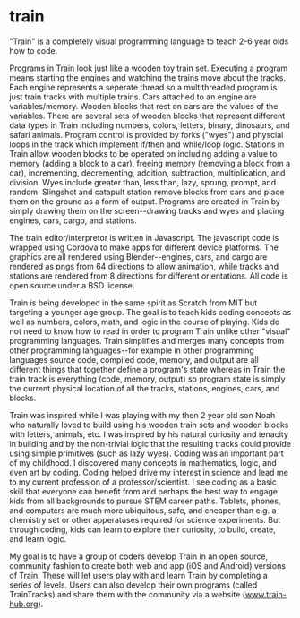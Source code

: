 # train
"Train" is a completely visual programming language to teach 2-6 year olds how to code.

Programs in Train look just like a wooden toy train set. Executing a program means starting the engines and watching the trains move about the tracks. Each engine represents a seperate thread so a multithreaded program is just train tracks with multiple trains. Cars attached to an engine are variables/memory. Wooden blocks that rest on cars are the values of the variables. There are several sets of wooden blocks that represent different data types in Train including numbers, colors, letters, binary, dinosaurs, and safari animals. Program control is provided by forks ("wyes") and physcial loops in the track which implement if/then and while/loop logic. Stations in Train allow wooden blocks to be operated on including adding a value to memory (adding a block to a car), freeing memory (removing a block from a car), incrementing, decrementing, addition, subtraction, multiplication, and division. Wyes include greater than, less than, lazy, sprung, prompt, and random. Slingshot and catapult station remove blocks from cars and place them on the ground as a form of output. Programs are created in Train by simply drawing them on the screen--drawing tracks and wyes and placing engines, cars, cargo, and stations.

The train editor/interpretor is written in Javascript. The javascript code is wrapped using Cordova to make apps for different device platforms. The graphics are all rendered using Blender--engines, cars, and cargo are rendered as pngs from 64 directions to allow animation, while tracks and stations are rendered from 8 directions for different orientations. All code is open source under a BSD license.

Train is being developed in the same spirit as Scratch from MIT but targeting a younger age group. The goal is to teach kids coding concepts as well as numbers, colors, math, and logic in the course of playing. Kids do not need to know how to read in order to program Train unlike other "visual" programming languages. Train simplifies and merges many concepts from other programming languages--for example in other programming languages source code, compiled code, memory, and output are all different things that together define a program's state whereas in Train the train track is everything (code, memory, output) so program state is simply the current physical location of all the tracks, stations, engines, cars, and blocks.

Train was inspired while I was playing with my then 2 year old son Noah who naturally loved to build using his wooden train sets and wooden blocks with letters, animals, etc. I was inspired by his natural curiosity and tenacity in building and by the non-trivial logic that the resulting tracks could provide using simple primitives (such as lazy wyes). Coding was an important part of my childhood. I discovered many concepts in mathematics, logic, and even art by coding. Coding helped drive my interest in science and lead me to my current profession of a professor/scientist. I see coding as a basic skill that everyone can benefit from and perhaps the best way to engage kids from all backgrounds to pursue STEM career paths. Tablets, phones, and computers are much more ubiquitous, safe, and cheaper than e.g. a chemistry set or other apperatuses required for science experiments. But through coding, kids can learn to explore their curiosity, to build, create, and learn logic.

My goal is to have a group of coders develop Train in an open source, community fashion to create both web and app (iOS and Android) versions of Train. These will let users play with and learn Train by completing a series of levels. Users can also develop their own programs (called TrainTracks) and share them with the community via a website (www.train-hub.org). 
